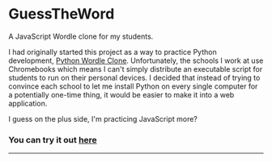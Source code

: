 # GuessTheWord
A JavaScript Wordle clone for my students.

I had originally started this project as a way to practice Python development, [Python Wordle Clone](https://github.com/5unagawa/Python-Wordle-Clone).
Unfortunately, the schools I work at use Chromebooks which means I can't simply distribute an executable script for students to run on their personal devices.
I decided that instead of trying to convince each school to let me install Python on every single computer for a potentially one-time thing, it would be easier to make it into a web application.

I guess on the plus side, I'm practicing JavaScript more?

### You can try it out [here](https://5unagawa.github.io/guess.html)
_________________________________________________________________________________________________________________________________________________________________
